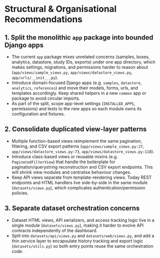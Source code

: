 # Structural & Organisational Recommendations

## 1. Split the monolithic `app` package into bounded Django apps

- The current `app` package mixes unrelated concerns (samples, boxes, analytics, datastore, study IDs, exports) under one app directory, which makes settings, migrations, and permissions harder to reason about (`app/views/sample_views.py`, `app/views/datastore_views.py`, `app/urls/__init__.py`).
- Introduce domain-focused Django apps (e.g. `samples`, `datastore`, `analytics`, `references`) and move their models, forms, urls, and templates accordingly. Keep shared helpers in a new `common` app or package to avoid circular imports.
- As part of the split, scope app-level settings (`INSTALLED_APPS`, permissions) and tests to the new apps so each module owns its configuration and fixtures.

## 2. Consolidate duplicated view-layer patterns

- Multiple function-based views reimplement the same pagination, filtering, and CSV export patterns (`app/views/sample_views.py:27`, `app/views/datastore_views.py:73`, `app/views/datastore_views.py:118`).
- Introduce class-based views or reusable mixins (e.g. `PaginatedFilterView`) that handle the boilerplate for pagination/querystring reconstruction and CSV export endpoints. This will shrink view modules and centralise behaviour changes.
- Keep API views separate from template-rendering views. Today REST endpoints and HTML handlers live side-by-side in the same module (`datasets/views.py`), which complicates authentication/permission policies.

## 3. Separate dataset orchestration concerns

- Dataset HTML views, API serializers, and access tracking logic live in a single module (`datasets/views.py`), making it harder to evolve API contracts independently of the dashboard.
- Split into `datasets/api/views.py` and `datasets/web/views.py`, and add a thin service layer to encapsulate history tracking and export logic (`datasets/utils.py`) so both entry points reuse the same orchestration code.
